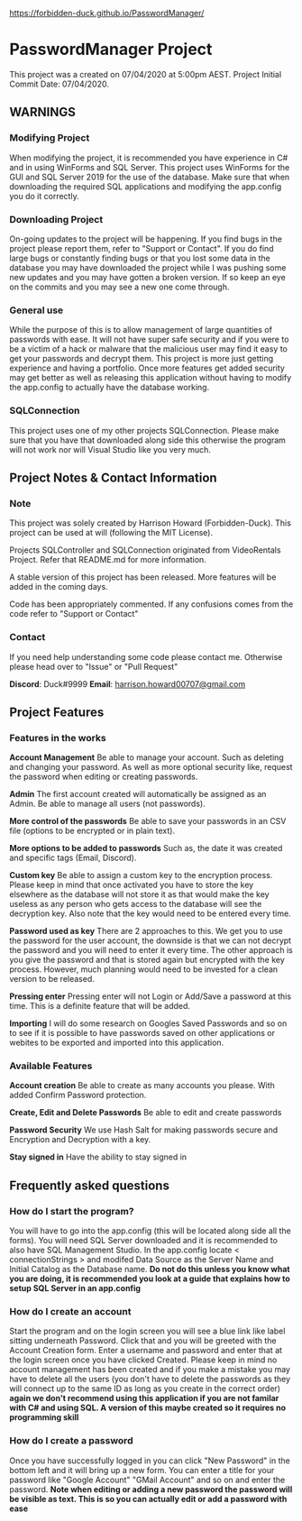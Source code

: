 <https://forbidden-duck.github.io/PasswordManager/>
# PasswordManager Project

This project was a created on 07/04/2020 at 5:00pm AEST.
Project Initial Commit Date: 07/04/2020.

## WARNINGS
### Modifying Project
When modifying the project, it is recommended you have experience in C# and in using WinForms and SQL Server. This project uses WinForms for the GUI and SQL Server 2019 for the use of the database. Make sure that when downloading the required SQL applications and modifying the app.config you do it correctly.

### Downloading Project
On-going updates to the project will be happening. If you find bugs in the project please report them, refer to "Support or Contact". If you do find large bugs or constantly finding bugs or that you lost some data in the database you may have downloaded the project while I was pushing some new updates and you may have gotten a broken version. If so keep an eye on the commits and you may see a new one come through.

### General use
While the purpose of this is to allow management of large quantities of passwords with ease. It will not have super safe security and if you were to be a victim of a hack or malware that the malicious user may find it easy to get your passwords and decrypt them. This project is more just getting experience and having a portfolio. Once more features get added security may get better as well as releasing this application without having to modify the app.config to actually have the database working.

### SQLConnection
This project uses one of my other projects SQLConnection. Please make sure that you have that downloaded along side this otherwise the program will not work nor will Visual Studio like you very much.

## Project Notes & Contact Information

### Note

This project was solely created by Harrison Howard (Forbidden-Duck).
This project can be used at will (following the MIT License).

Projects SQLController and SQLConnection originated from VideoRentals Project. Refer that README.md for more information.

A stable version of this project has been released. More features will be added in the coming days.

Code has been appropriately commented. If any confusions comes from the code refer to "Support or Contact"

### Contact

If you need help understanding some code please contact me. Otherwise please head over to "Issue" or "Pull Request"

**Discord**: Duck#9999
**Email**: harrison.howard00707@gmail.com

## Project Features

### Features in the works
**Account Management**
Be able to manage your account. Such as deleting and changing your password. As well as more optional security like, request the password when editing or creating passwords.

**Admin**
The first account created will automatically be assigned as an Admin. Be able to manage all users (not passwords).

**More control of the passwords**
Be able to save your passwords in an CSV file (options to be encrypted or in plain text).

**More options to be added to passwords**
Such as, the date it was created and specific tags (Email, Discord).

**Custom key**
Be able to assign a custom key to the encryption process. Please keep in mind that once activated you have to store the key elsewhere as the database will not store it as that would make the key useless as any person who gets access to the database will see the decryption key. Also note that the key would need to be entered every time.

**Password used as key**
There are 2 approaches to this. We get you to use the password for the user account, the downside is that we can not decrypt the password and you will need to enter it every time. The other approach is you give the password and that is stored again but encrypted with the key process. However, much planning would need to be invested for a clean version to be released.

**Pressing enter**
Pressing enter will not Login or Add/Save a password at this time. This is a definite feature that will be added.

**Importing**
I will do some research on Googles Saved Passwords and so on to see if it is possible to have passwords saved on other applications or webites to be exported and imported into this application.

### Available Features
**Account creation**
Be able to create as many accounts you please. With added Confirm Password protection.

**Create, Edit and Delete Passwords**
Be able to edit and create passwords

**Password Security**
We use Hash Salt for making passwords secure and Encryption and Decryption with a key.

**Stay signed in**
Have the ability to stay signed in

## Frequently asked questions
### How do I start the program?
You will have to go into the app.config (this will be located along side all the forms). You will need SQL Server downloaded and it is recommended to also have SQL Management Studio. In the app.config locate < connectionStrings > and modifed Data Source as the Server Name and Initial Catalog as the Database name. **Do not do this unless you know what you are doing, it is recommended you look at a guide that explains how to setup SQL Server in an app.config**

### How do I create an account
Start the program and on the login screen you will see a blue link like label sitting underneath Password. Click that and you will be greeted with the Account Creation form. Enter a username and password and enter that at the login screen once you have clicked Created. Please keep in mind no account management has been created and if you make a mistake you may have to delete all the users (you don't have to delete the passwords as they will connect up to the same ID as long as you create in the correct order) **again we don't recommend using this application if you are not familar with C# and using SQL. A version of this maybe created so it requires no programming skill**

### How do I create a password
Once you have successfully logged in you can click "New Password" in the bottom left and it will bring up a new form. You can enter a title for your password like "Google Account" "GMail Account" and so on and enter the password. **Note when editing or adding a new password the password will be visible as text. This is so you can actually edit or add a password with ease**
